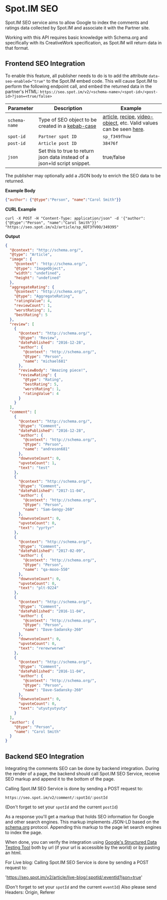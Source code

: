 # Spot.IM SEO

Spot.IM SEO service aims to allow Google to index the comments and ratings data collected by Spot.IM and associate it with the Partner site.

Working with this API requires basic knowledge with Schema.org and specifically with its CreativeWork specification, as Spot.IM will return data in that format.



## Frontend SEO Integration
To enable this feature, all publisher needs to do is to add the attribute `data-seo-enabled="true"` to the Spot.IM embed code.
This will cause Spot.IM to perform the following endpoint call, and embed the returned data in the partner's HTML:
`https://seo.spot.im/v2/<schema-name>/<spot-id>/<post-id>?json=<true/false>`

| Parameter 	| Description 	| Example 	|
|----------------------------------	|--------------	|-----------------------------------------------------------------	|
| `schema-name`   | Type of SEO object to be created in a [kebab-case](http://wiki.c2.com/?KebabCase)  | [article](https://schema.org/Article), [recipe](https://schema.org/Recipe), [video-object](https://schema.org/VideoObject), etc. Valid values can be seen [here](https://schema.org/CreativeWork).   |
| `spot-id`  | `Partner spot ID`  | `sp_f349fhuw`  |
| `post-id`  | `Article post ID`  | `38476f`  |
| `json`  | Set this to true to return json data instead of a json+ld script snippet.  | true/false  |

The publisher may optionally add a JSON body to enrich the SEO data to be returned.

**Example Body**
```json
{"author": {"@type":"Person", "name":"Carol Smith"}}
```

**CURL Example**

```curl
curl -X POST -H "Content-Type: application/json" -d '{"author": {"@type":"Person", "name":"Carol Smith"}}' "https://seo.spot.im/v2/article/sp_6DT3fV0O/349395"
```

**Output**
```json
{
  "@context": "http://schema.org/",
  "@type": "Article",
  "image": {
    "@context": "http://schema.org/",
    "@type": "ImageObject",
    "width": "undefined",
    "height": "undefined"
  },
  "aggregateRating": {
    "@context": "http://schema.org/",
    "@type": "AggregateRating",
    "ratingValue": 4,
    "reviewCount": 1,
    "worstRating": 1,
    "bestRating": 5
  },
  "review": [
    {
      "@context": "http://schema.org/",
      "@type": "Review",
      "datePublished": "2016-12-28",
      "author": {
        "@context": "http://schema.org/",
        "@type": "Person",
        "name": "michael681"
      },
      "reviewBody": "Amazing piece!",
      "reviewRating": {
        "@type": "Rating",
        "bestRating": 5,
        "worstRating": 1,
        "ratingValue": 4
      }
    }
  ],
  "comment": [
    {
      "@context": "http://schema.org/",
      "@type": "Comment",
      "datePublished": "2016-12-28",
      "author": {
        "@context": "http://schema.org/",
        "@type": "Person",
        "name": "andreson681"
      },
      "downvoteCount": 0,
      "upvoteCount": 1,
      "text": "test"
    },
    {
      "@context": "http://schema.org/",
      "@type": "Comment",
      "datePublished": "2017-11-04",
      "author": {
        "@context": "http://schema.org/",
        "@type": "Person",
        "name": "Sam-Gengy-260"
      },
      "downvoteCount": 0,
      "upvoteCount": 0,
      "text": "yyrtyr"
    },
    {
      "@context": "http://schema.org/",
      "@type": "Comment",
      "datePublished": "2017-02-09",
      "author": {
        "@context": "http://schema.org/",
        "@type": "Person",
        "name": "qa-mooo-550"
      },
      "downvoteCount": 0,
      "upvoteCount": 0,
      "text": "plt-9224"
    },
    {
      "@context": "http://schema.org/",
      "@type": "Comment",
      "datePublished": "2016-11-04",
      "author": {
        "@context": "http://schema.org/",
        "@type": "Person",
        "name": "Dave-Sadansky-260"
      },
      "downvoteCount": 0,
      "upvoteCount": 0,
      "text": "rerewrwerwe"
    },
    {
      "@context": "http://schema.org/",
      "@type": "Comment",
      "datePublished": "2016-11-04",
      "author": {
        "@context": "http://schema.org/",
        "@type": "Person",
        "name": "Dave-Sadansky-260"
      },
      "downvoteCount": 0,
      "upvoteCount": 0,
      "text": "utyutyutyuty"
    }
  ],
  "author": {
    "@type": "Person",
    "name": "Carol Smith"
  }
}
```

## Backend SEO Integration

Integrating the comments SEO can be done by backend integration. During the render of a page, the backend should call Spot.IM SEO Service, receive SEO markup and append it to the bottom of the page.

Calling Spot.IM SEO Service is done by sending a POST request to:

`https://seo.spot.im/v2/comment/:spotId/:postId`

(Don't forget to set your `spotId` and the current `postId`)

As a response you'll get a markup that holds SEO information for Google and other search engines. This markup implements JSON-LD based on the [schema.org](http://schema.org/) protocol. Appending this markup to the page let search engines to index the page.

When done, you can verify the integration using [Google's Structured Data Testing Tool](https://search.google.com/structured-data/testing-tool) both by url (if your url is accessible by the world) or by pasting an html.

For Live blog:
Calling Spot.IM SEO Service is done by sending a POST request to:

'https://seo.spot.im/v2/article/live-blog/:spotId/:eventId?json=true'

(Don't forget to set your `spotId` and the current `eventId`)
Also please send Headers: Origin, Referer
